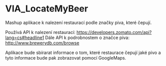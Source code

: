 # VIA_LocateMyBeer
Mashup aplikace k nalezení restaurací podle značky piva, které čepují.

Používá API k nalezení restaurací: https://developers.zomato.com/api?lang=cs#headline1
Dále API k podrobnostem o značce piva: http://www.brewerydb.com/browse

Aplikace bude sbírarat informace o tom, které restaurace čepují jaké pivo a tyto informace bude pak zobrazovat pomocí GoogleMaps.
